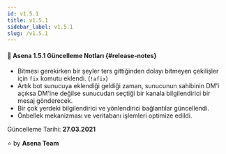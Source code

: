 ```yaml
---
id: v1.5.1
title: v1.5.1
sidebar_label: v1.5.1
slug: /v1.5.1
---
```

#### :tada: Asena **1.5.1** Güncelleme Notları {#release-notes}

- Bitmesi gerekirken bir şeyler ters gittiğinden dolayı bitmeyen çekilişler için `fix` komutu eklendi. (`!afix`)
- Artık bot sunucuya eklendiği geldiği zaman, sunucunun sahibinin DM'i açıksa DM'ine değilse sunucudan seçtiği bir kanala bilgilendirici bir mesaj gönderecek.
- Bir çok yerdeki bilgilendirici ve yönlendirici bağlantılar güncellendi.
- Önbellek mekanizması ve veritabanı işlemleri optimize edildi.

Güncelleme Tarihi: **27.03.2021**

:star: by **Asena Team**

